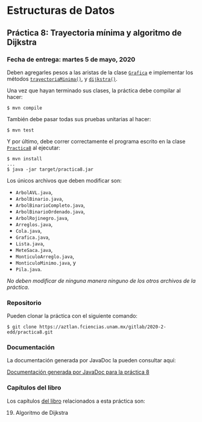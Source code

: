 Estructuras de Datos
====================

Práctica 8: Trayectoria mínima y algoritmo de Dijkstra
------------------------------------------------------

### Fecha de entrega: martes 5 de mayo, 2020

Deben agregarles pesos a las aristas de la clase
[`Grafica`](https://aztlan.fciencias.unam.mx/gitlab/2020-2-edd/practica8/blob/master/src/main/java/mx/unam/ciencias/edd/Grafica.java)
e implementar los métodos 
[`trayectoriaMinima()`](https://aztlan.fciencias.unam.mx/gitlab/2020-2-edd/practica8/blob/master/src/main/java/mx/unam/ciencias/edd/Grafica.java#L395),
y
[`dijkstra()`](https://aztlan.fciencias.unam.mx/gitlab/2020-2-edd/practica8/blob/master/src/main/java/mx/unam/ciencias/edd/Grafica.java#L410).

Una vez que hayan terminado sus clases, la práctica debe compilar al hacer:

```
$ mvn compile
```

También debe pasar todas sus pruebas unitarias al hacer:

```
$ mvn test
```

Y por último, debe correr correctamente el programa escrito en la clase
[`Practica8`](https://aztlan.fciencias.unam.mx/gitlab/2020-2-edd/practica8/blob/master/src/main/java/mx/unam/ciencias/edd/Practica8.java)
al ejecutar:

```
$ mvn install
...
$ java -jar target/practica8.jar
```

Los únicos archivos que deben modificar son:

* `ArbolAVL.java`,
* `ArbolBinario.java`,
* `ArbolBinarioCompleto.java`,
* `ArbolBinarioOrdenado.java`,
* `ArbolRojinegro.java`,
* `Arreglos.java`,
* `Cola.java`,
* `Grafica.java`,
* `Lista.java`,
* `MeteSaca.java`,
* `MonticuloArreglo.java`,
* `MonticuloMinimo.java`, y
* `Pila.java`.

*No deben modificar de ninguna manera ninguno de los otros archivos de la
práctica*.

### Repositorio

Pueden clonar la práctica con el siguiente comando:

```
$ git clone https://aztlan.fciencias.unam.mx/gitlab/2020-2-edd/practica8.git
```

### Documentación

La documentación generada por JavaDoc la pueden consultar aquí:

[Documentación generada por JavaDoc para la práctica
8](https://aztlan.fciencias.unam.mx/~canek/2020-2-edd/practica8/apidocs/index.html)

### Capítulos del libro

Los capítulos [del
libro](https://tienda.fciencias.unam.mx/es/home/437-estructuras-de-datos-con-java-moderno-9786073009157.html)
relacionados a esta práctica son:

19. Algoritmo de Dijkstra
